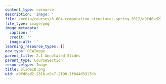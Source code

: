 ```yaml
---
content_type: resource
description: 'Image: '
file: /media/courses/6-004-computation-structures-spring-2017/a9fd8ad2231bc0c72f981f044d3917db_Slide18.png
file_type: image/png
image_metadata:
  caption: ''
  credit: ''
  image-alt: ''
learning_resource_types: []
ocw_type: OCWImage
parent_title: 2.1 Annotated Slides
parent_type: CourseSection
resourcetype: Image
title: Slide18.png
uid: a9fd8ad2-231b-c0c7-2f98-1f044d3917db
---
```

